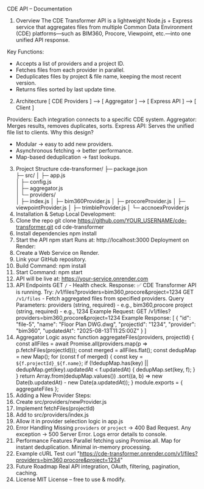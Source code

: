 CDE API – Documentation
1. Overview
The CDE Transformer API is a lightweight Node.js + Express service that aggregates files from multiple Common Data Environment (CDE) platforms—such as BIM360, Procore, Viewpoint, etc.—into one unified API response.

Key Functions:
- Accepts a list of providers and a project ID.
- Fetches files from each provider in parallel.
- Deduplicates files by project & file name, keeping the most recent version.
- Returns files sorted by last update time.
2. Architecture
[ CDE Providers ] --> [ Aggregator ] --> [ Express API ] --> [ Client ]

Providers: Each integration connects to a specific CDE system.
Aggregator: Merges results, removes duplicates, sorts.
Express API: Serves the unified file list to clients.
Why this design?
- Modular → easy to add new providers.
- Asynchronous fetching → better performance.
- Map-based deduplication → fast lookups.
3. Project Structure
cde-transformer/
├─ package.json           
├─ src/
│   ├─ app.js             
│   ├─ config.js         
│   ├─ aggregator.js      
│   └─ providers/         
│       ├─ index.js
│       ├─ bim360Provider.js
│       ├─ procoreProvider.js
│       ├─ viewpointProvider.js
│       ├─ trimbleProvider.js
│       └─ accnoexProvider.js
4. Installation & Setup
Local Development:
1. Clone the repo
   git clone https://github.com/YOUR_USERNAME/cde-transformer.git
   cd cde-transformer
2. Install dependencies
   npm install
3. Start the API
   npm start
Runs at: http://localhost:3000
Deployment on Render:
1. Create a Web Service on Render.
2. Link your GitHub repository.
3. Build Command: npm install
4. Start Command: npm start
5. API will be live at: https://your-service.onrender.com
5. API Endpoints
GET `/` - Health check. Response:
✅ CDE Transformer API is running. Try: /v1/files?providers=bim360,procore&project=1234
GET `/v1/files` - Fetch aggregated files from specified providers.
Query Parameters:
providers (string, required) - e.g., bim360,procore
project (string, required) - e.g., 1234
Example Request: GET /v1/files?providers=bim360,procore&project=1234
Example Response:
[
  {
    "id": "file-5",
    "name": "Floor Plan DWG.dwg",
    "projectId": "1234",
    "provider": "bim360",
    "updatedAt": "2025-08-13T11:25:00Z"
  }
]
6. Aggregator Logic
async function aggregateFiles(providers, projectId) {
  const allFiles = await Promise.all(providers.map(p => p.fetchFiles(projectId)));
  const merged = allFiles.flat();
  const dedupMap = new Map();
  for (const f of merged) {
    const key = `${f.projectId}_${f.name}`;
    if (!dedupMap.has(key) || dedupMap.get(key).updatedAt < f.updatedAt) {
      dedupMap.set(key, f);
    }
  }
  return Array.from(dedupMap.values())
              .sort((a, b) => new Date(b.updatedAt) - new Date(a.updatedAt));
}
module.exports = { aggregateFiles };
7. Adding a New Provider
Steps:
1. Create src/providers/newProvider.js
2. Implement fetchFiles(projectId)
3. Add to src/providers/index.js
4. Allow it in provider selection logic in app.js
8. Error Handling
Missing `providers` or `project` → 400 Bad Request.
Any exception → 500 Server Error.
Logs error details to console.
9. Performance Features
Parallel fetching using Promise.all.
Map for instant deduplication.
Minimal in-memory processing.
10. Example cURL Test
curl "https://cde-transformer.onrender.com/v1/files?providers=bim360,procore&project=1234"
11. Future Roadmap
Real API integration, OAuth, filtering, pagination, caching.
12. License
MIT License – free to use & modify.
